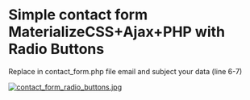 
# Simple contact form MaterializeCSS+Ajax+PHP with Radio Buttons<br />
Replace in contact_form.php file email and subject your data (line 6-7)<br />

[![contact_form_radio_buttons.jpg](https://s25.postimg.cc/8kv4kdwyn/contact_form_radio_buttons.jpg)](https://postimg.cc/image/ovv8gp9gb/)
